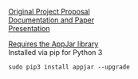 [Original Project Proposal](https://docs.google.com/document/d/1kvGdOZHsIe6Wxj8aiM2ggr_UUx2OoJTyMEDn4YCZnrg/edit?usp=sharing)  
[Documentation and Paper](https://docs.google.com/document/d/15FspdAsWPPgHmXXHeo-0K1DzI8zE7H_sQteGBAhhUCU/edit?usp=sharing)  
[Presentation](https://docs.google.com/presentation/d/1xI_9swJwaqFeefrqsMjqlSPmTkB4573S8kpn1x6i1b8/edit?usp=sharing)  


[Requires the AppJar library](http://appjar.info)  
Installed via pip for Python 3
```sudo pip3 install appjar
sudo pip3 install appjar --upgrade
```
